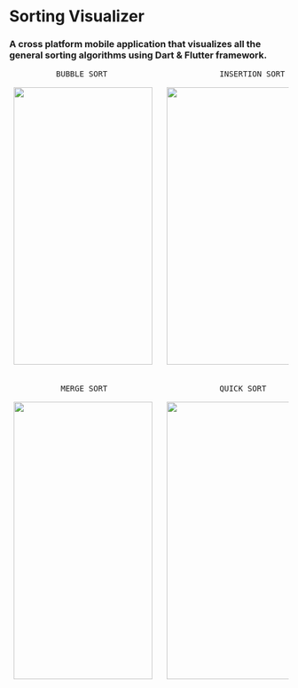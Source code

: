 # Sorting Visualizer

### A cross platform mobile application that visualizes all the general sorting algorithms using Dart & Flutter framework.

<pre>
          BUBBLE SORT                        INSERTION SORT                      SELECTION SORT   
          
 <img src="https://github.com/Shwetank14/Sorting-Algorithm-Visualizer/blob/master/Sort/bublesort.gif" width="250" height="500" />   <img src="https://github.com/Shwetank14/Sorting-Algorithm-Visualizer/blob/master/Sort/insertionsort.gif" width="250" height="500" />   <img src="https://github.com/Shwetank14/Sorting-Algorithm-Visualizer/blob/master/Sort/selectionsort.gif" width="250" height="500" />  <br /><br /><br />           MERGE SORT                        QUICK SORT<br /><br /> <img src="https://github.com/Shwetank14/Sorting-Algorithm-Visualizer/blob/master/Sort/mergesort.gif" width="250" height="500" />   <img src="https://github.com/Shwetank14/Sorting-Algorithm-Visualizer/blob/master/Sort/quicksort.gif" width="250" height="500" />     
 
 
</pre>

